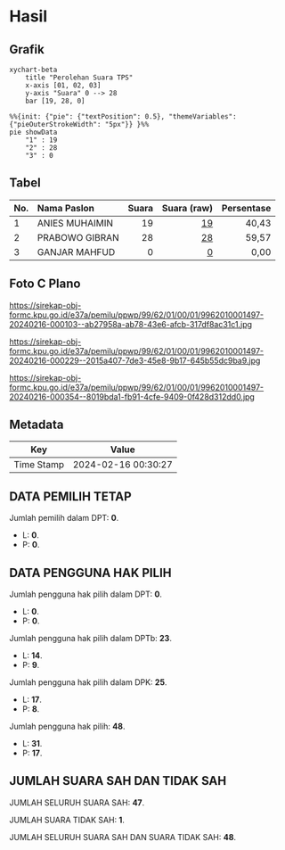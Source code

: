 # Hasil

## Grafik

```mermaid
xychart-beta
    title "Perolehan Suara TPS"
    x-axis [01, 02, 03]
    y-axis "Suara" 0 --> 28
    bar [19, 28, 0]
```

```mermaid
%%{init: {"pie": {"textPosition": 0.5}, "themeVariables": {"pieOuterStrokeWidth": "5px"}} }%%
pie showData
    "1" : 19
    "2" : 28
    "3" : 0
```

## Tabel

| No. | Nama Paslon    | Suara | Suara (raw) | Persentase |
|:--- |:-------------- | -----:| -----------:| ----------:|
| 1   | ANIES MUHAIMIN | 19    | [19][p-1]   | 40,43      |
| 2   | PRABOWO GIBRAN | 28    | [28][p-2]   | 59,57      |
| 3   | GANJAR MAHFUD  | 0     | [0][p-3]    | 0,00       |


[p-1]: https://github.com/gigit-pemilu/pemilu-2024-99-luar-negeri/blob/main/pilpres/hitung-suara/sub/99-luar-negeri/sub/62-kuala-lumpur-malaysia/sub/01-kuala-lumpur-malaysia/sub/0001-kuala-lumpur-malaysia/sub/497-tps-184/sub/paslon-1.txt
[p-2]: https://github.com/gigit-pemilu/pemilu-2024-99-luar-negeri/blob/main/pilpres/hitung-suara/sub/99-luar-negeri/sub/62-kuala-lumpur-malaysia/sub/01-kuala-lumpur-malaysia/sub/0001-kuala-lumpur-malaysia/sub/497-tps-184/sub/paslon-2.txt
[p-3]: https://github.com/gigit-pemilu/pemilu-2024-99-luar-negeri/blob/main/pilpres/hitung-suara/sub/99-luar-negeri/sub/62-kuala-lumpur-malaysia/sub/01-kuala-lumpur-malaysia/sub/0001-kuala-lumpur-malaysia/sub/497-tps-184/sub/paslon-3.txt

## Foto C Plano

https://sirekap-obj-formc.kpu.go.id/e37a/pemilu/ppwp/99/62/01/00/01/9962010001497-20240216-000103--ab27958a-ab78-43e6-afcb-317df8ac31c1.jpg

https://sirekap-obj-formc.kpu.go.id/e37a/pemilu/ppwp/99/62/01/00/01/9962010001497-20240216-000229--2015a407-7de3-45e8-9b17-645b55dc9ba9.jpg

https://sirekap-obj-formc.kpu.go.id/e37a/pemilu/ppwp/99/62/01/00/01/9962010001497-20240216-000354--8019bda1-fb91-4cfe-9409-0f428d312dd0.jpg


## Metadata

| Key        | Value               |
| ---------- | ------------------- |
| Time Stamp | 2024-02-16 00:30:27 |


## DATA PEMILIH TETAP

Jumlah pemilih dalam DPT: **0**.
 * L: **0**.
 * P: **0**.

## DATA PENGGUNA HAK PILIH

Jumlah pengguna hak pilih dalam DPT: **0**.
 * L: **0**.
 * P: **0**.

Jumlah pengguna hak pilih dalam DPTb: **23**.
 * L: **14**.
 * P: **9**.

Jumlah pengguna hak pilih dalam DPK: **25**.
 * L: **17**.
 * P: **8**.

Jumlah pengguna hak pilih: **48**.
 * L: **31**.
 * P: **17**.

## JUMLAH SUARA SAH DAN TIDAK SAH

JUMLAH SELURUH SUARA SAH: **47**.

JUMLAH SUARA TIDAK SAH: **1**.

JUMLAH SELURUH SUARA SAH DAN SUARA TIDAK SAH: **48**.


